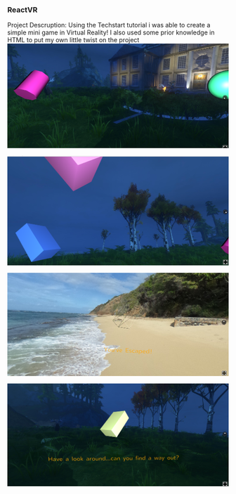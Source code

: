 ### ReactVR
Project Descruption: 
Using the Techstart tutorial i was able to create a simple mini game in Virtual Reality! I also used some prior knowledge in HTML to put my own little twist on the project
![filter](/ReactVR_image1_Meinhardta.png)

![filter](/ReactVR_image2_Meinhardta.png)

![filter](/ReactVR_image3_Meinhardta.png)

![filter](/ReactVR_image4_Meinhardta.png)




